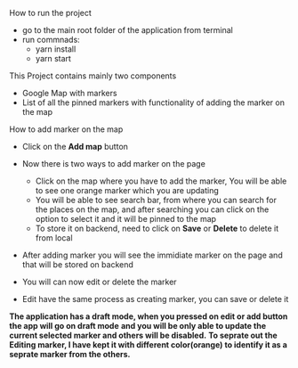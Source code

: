 How to run the project
- go to the main root folder of the application from terminal
- run commnads:
  - yarn install
  - yarn start

This Project contains mainly two components
- Google Map with markers
- List of all the pinned markers with functionality of adding the marker on the map

How to add marker on the map
- Click on the **Add map** button
- Now there is two ways to add marker on the page
  - Click on the map where you have to add the marker, You will be able to see one orange marker which you are updating
  - You will be able to see search bar, from where you can search for the places on the map, and after searching you can click on the option to select it and it will be pinned to the map
  - To store it on backend, need to click on **Save** or **Delete** to delete it from local

- After adding marker you will see the immidiate marker on the page and that will be stored on backend
- You will can now edit or delete the marker
- Edit have the same process as creating marker, you can save or delete it


**The application has a draft mode, when you pressed on edit or add button the app will go on draft mode** **and you will be only able to update the current selected marker and others will be disabled.**
**To seprate out the Editing marker, I have kept it with different color(orange) to identify it as a seprate marker from the others.**
